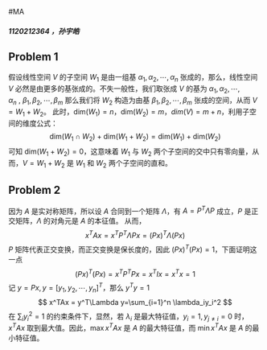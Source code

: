 #MA 

##### 1120212364 ，孙宇皓

## Problem 1
假设线性空间 $V$ 的子空间 $W_1$ 是由一组基 $\alpha_1,\alpha_2,\cdots,\alpha_n$ 张成的，那么，线性空间 $V$ 必然是由更多的基张成的。不失一般性，我们取张成 $V$ 的基为 $\alpha_1,\alpha_2,\cdots,\alpha_n\ ,\ \beta_1,\beta_2,\cdots,\beta_m$
那么我们将 $W_2$ 构造为由基 $\beta_1,\beta_2,\cdots,\beta_m$ 张成的空间，从而 $V = W_1+W_2$。
此时，$\mathrm{dim}(W_1)=n$，$\mathrm{dim}(W_2) = m$，$dim (V) = m+n$，利用子空间的维度公式：
$$
\mathrm{dim}(W_1 \cap W_2)+\mathrm{dim}(W_1+W_2) = \mathrm{dim}(W_1)+\mathrm{dim}(W_2)
$$
可知 $\mathrm{dim}(W_1+W_2) = 0$，这意味着 $W_1$ 与 $W_2$ 两个子空间的交中只有零向量，从而，$V=W_1+W_2$ 是 $W_1$ 和 $W_2$ 两个子空间的直和。

## Problem 2
因为 $A$ 是实对称矩阵，所以设 $A$ 合同到一个矩阵 $\Lambda$，有 $A = P^T\Lambda P$ 成立，$P$ 是正交矩阵，$\Lambda$ 的对角元是 $A$ 的本征值。
从而，
$$
x^TAx = x^TP^T\Lambda Px = (Px)^T\Lambda (Px)
$$
$P$ 矩阵代表正交变换，而正交变换是保长度的，因此 $(Px)^T (Px) = 1$，下面证明这一点
$$
(Px)^T(Px) = x^TP^TPx = x^TIx = x^Tx = 1
$$
记 $y=Px, y = [y_1, y_2,\cdots,y_n]^T$，那么 $y^Ty=1$
$$
x^TAx = y^T\Lambda y=\sum_{i=1}^n \lambda_iy_i^2
$$
在 $\sum_i y_i^2=1$ 的约束条件下，显然，若 $\lambda_i$ 是最大特征值，$y_i=1, y_{j\not =i}=0$ 时，$x^TAx$ 取到最大值。因此，$\max x^TAx$ 是 $A$ 的最大特征值，而 $\min x^TAx$ 是 $A$ 的最小特征值。

